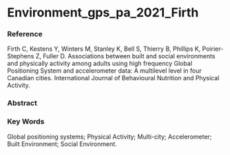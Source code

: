 # Environment_gps_pa_2021_Firth

### Reference

Firth C, Kestens Y, Winters M, Stanley K, Bell S, Thierry B, Phillips K, Poirier-Stephens Z, Fuller D. Associations between built and social environments and physically activity among adults using high frequency Global Positioning System and accelerometer data: A multilevel level in four Canadian cities. International Journal of Behavioural Nutrition and Physical Activity.

### Abstract


### Key Words 

Global positioning systems; Physical Activity; Multi-city; Accelerometer; Built Environment; Social Environment.